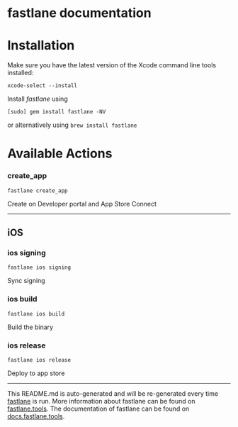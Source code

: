 fastlane documentation
================
# Installation

Make sure you have the latest version of the Xcode command line tools installed:

```
xcode-select --install
```

Install _fastlane_ using
```
[sudo] gem install fastlane -NV
```
or alternatively using `brew install fastlane`

# Available Actions
### create_app
```
fastlane create_app
```
Create on Developer portal and App Store Connect

----

## iOS
### ios signing
```
fastlane ios signing
```
Sync signing
### ios build
```
fastlane ios build
```
Build the binary
### ios release
```
fastlane ios release
```
Deploy to app store

----

This README.md is auto-generated and will be re-generated every time [fastlane](https://fastlane.tools) is run.
More information about fastlane can be found on [fastlane.tools](https://fastlane.tools).
The documentation of fastlane can be found on [docs.fastlane.tools](https://docs.fastlane.tools).
